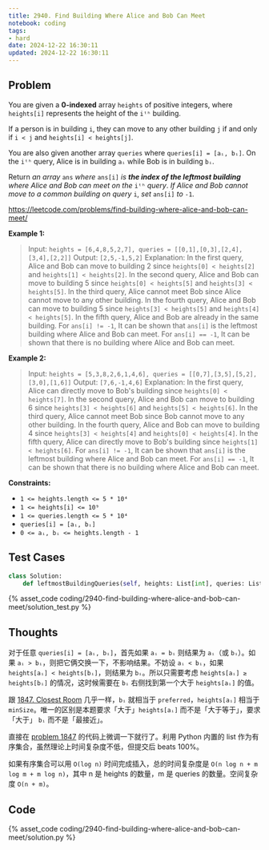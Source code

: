 ```yaml
---
title: 2940. Find Building Where Alice and Bob Can Meet
notebook: coding
tags:
- hard
date: 2024-12-22 16:30:11
updated: 2024-12-22 16:30:11
---
```

## Problem

You are given a **0-indexed** array `heights` of positive integers, where `heights[i]` represents the height of the `iᵗʰ` building.

If a person is in building `i`, they can move to any other building `j` if and only if `i < j` and `heights[i] < heights[j]`.

You are also given another array `queries` where `queries[i] = [aᵢ, bᵢ]`. On the `iᵗʰ` query, Alice is in building `aᵢ` while Bob is in building `bᵢ`.

Return _an array_ `ans` _where_ `ans[i]` _is **the index of the leftmost building** where Alice and Bob can meet on the_ `iᵗʰ` _query_. _If Alice and Bob cannot move to a common building on query_ `i`, _set_ `ans[i]` _to_ `-1`.

<https://leetcode.com/problems/find-building-where-alice-and-bob-can-meet/>

**Example 1:**

> Input: `heights = [6,4,8,5,2,7], queries = [[0,1],[0,3],[2,4],[3,4],[2,2]]`
> Output: `[2,5,-1,5,2]`
> Explanation: In the first query, Alice and Bob can move to building 2 since `heights[0] < heights[2]` and `heights[1] < heights[2]`.
> In the second query, Alice and Bob can move to building 5 since `heights[0] < heights[5]` and `heights[3] < heights[5]`.
> In the third query, Alice cannot meet Bob since Alice cannot move to any other building.
> In the fourth query, Alice and Bob can move to building 5 since `heights[3] < heights[5]` and `heights[4] < heights[5]`.
> In the fifth query, Alice and Bob are already in the same building.
> For `ans[i] != -1`, It can be shown that `ans[i]` is the leftmost building where Alice and Bob can meet.
> For `ans[i] == -1`, It can be shown that there is no building where Alice and Bob can meet.

**Example 2:**

> Input: `heights = [5,3,8,2,6,1,4,6], queries = [[0,7],[3,5],[5,2],[3,0],[1,6]]`
> Output: `[7,6,-1,4,6]`
> Explanation: In the first query, Alice can directly move to Bob's building since `heights[0] < heights[7]`.
> In the second query, Alice and Bob can move to building 6 since `heights[3] < heights[6]` and `heights[5] < heights[6]`.
> In the third query, Alice cannot meet Bob since Bob cannot move to any other building.
> In the fourth query, Alice and Bob can move to building 4 since `heights[3] < heights[4]` and `heights[0] < heights[4]`.
> In the fifth query, Alice can directly move to Bob's building since `heights[1] < heights[6]`.
> For `ans[i] != -1`, It can be shown that `ans[i]` is the leftmost building where Alice and Bob can meet.
> For `ans[i] == -1`, It can be shown that there is no building where Alice and Bob can meet.

**Constraints:**

- `1 <= heights.length <= 5 * 10⁴`
- `1 <= heights[i] <= 10⁹`
- `1 <= queries.length <= 5 * 10⁴`
- `queries[i] = [aᵢ, bᵢ]`
- `0 <= aᵢ, bᵢ <= heights.length - 1`

## Test Cases

``` python
class Solution:
    def leftmostBuildingQueries(self, heights: List[int], queries: List[List[int]]) -> List[int]:
```

{% asset_code coding/2940-find-building-where-alice-and-bob-can-meet/solution_test.py %}

## Thoughts

对于任意 `queries[i] = [aᵢ, bᵢ]`，首先如果 `aᵢ = bᵢ` 则结果为 `aᵢ`（或 `bᵢ`）。如果 `aᵢ > bᵢ`，则把它俩交换一下，不影响结果。不妨设 `aᵢ < bᵢ`，如果 `heights[aᵢ] < heights[bᵢ]`，则结果为 `bᵢ`。所以只需要考虑 `heights[aᵢ] ≥ heights[bᵢ]` 的情况，这时候需要在 `bᵢ` 右侧找到第一个大于 `heights[aᵢ]` 的值。

跟 [1847. Closest Room](1847-closest-room) 几乎一样，`bᵢ` 就相当于 `preferred`，`heights[aᵢ]` 相当于 `minSize`。唯一的区别是本题要求「大于」`heights[aᵢ]` 而不是「大于等于」，要求「大于」 `bᵢ` 而不是「最接近」。

直接在 [problem 1847](1847-closest-room) 的代码上微调一下就行了。利用 Python 内置的 list 作为有序集合，虽然理论上时间复杂度不低，但提交后 beats 100%。

如果有序集合可以用 `O(log n)` 时间完成插入，总的时间复杂度是 `O(n log n + m log m + m log n)`，其中 n 是 heights 的数量，m 是 queries 的数量。空间复杂度 `O(n + m)`。

## Code

{% asset_code coding/2940-find-building-where-alice-and-bob-can-meet/solution.py %}
